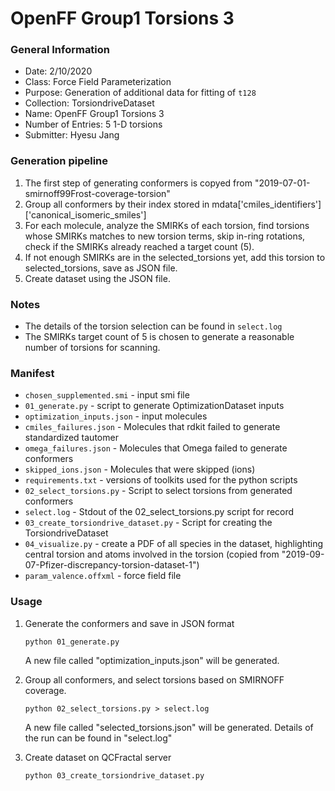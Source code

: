 # OpenFF Group1 Torsions 3

### General Information
 - Date: 2/10/2020
 - Class: Force Field Parameterization
 - Purpose: Generation of additional data for fitting of `t128`
 - Collection: TorsiondriveDataset
 - Name: OpenFF Group1 Torsions 3
 - Number of Entries: 5 1-D torsions 
 - Submitter: Hyesu Jang

### Generation pipeline
1. The first step of generating conformers is copyed from "2019-07-01-smirnoff99Frost-coverage-torsion"
2. Group all conformers by their index stored in mdata['cmiles_identifiers']['canonical_isomeric_smiles']
3. For each molecule, analyze the SMIRKs of each torsion, find torsions whose SMIRKs matches to new torsion terms, skip in-ring rotations, check if the SMIRKs already reached a target count (5).
4. If not enough SMIRKs are in the selected_torsions yet, add this torsion to selected_torsions, save as JSON file.
5. Create dataset using the JSON file.

### Notes
 - The details of the torsion selection can be found in `select.log`
 - The SMIRKs target count of 5 is chosen to generate a reasonable number of torsions for scanning.

### Manifest
 - `chosen_supplemented.smi` - input smi file 
 - `01_generate.py` - script to generate OptimizationDataset inputs
 - `optimization_inputs.json` - input molecules
 - `cmiles_failures.json` - Molecules that rdkit failed to generate standardized tautomer
 - `omega_failures.json` - Molecules that Omega failed to generate conformers
 - `skipped_ions.json` - Molecules that were skipped (ions)
 - `requirements.txt` - versions of toolkits used for the python scripts
 - `02_select_torsions.py` - Script to select torsions from generated conformers
 - `select.log` - Stdout of the 02_select_torsions.py script for record
 - `03_create_torsiondrive_dataset.py` - Script for creating the TorsiondriveDataset
 - `04_visualize.py` - create a PDF of all species in the dataset, highlighting central torsion and atoms involved in the torsion (copied from "2019-09-07-Pfizer-discrepancy-torsion-dataset-1")
 - `param_valence.offxml` - force field file 


### Usage
1. Generate the conformers and save in JSON format
    ```
    python 01_generate.py
    ```
    A new file called "optimization_inputs.json" will be generated.

2. Group all conformers, and select torsions based on SMIRNOFF coverage.
    ```
    python 02_select_torsions.py > select.log
    ```
    A new file called "selected_torsions.json" will be generated. Details of the run can be found in "select.log"

3. Create dataset on QCFractal server
    ```
    python 03_create_torsiondrive_dataset.py
    ```
